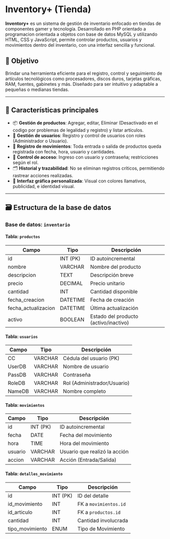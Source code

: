# Inventory+ (Tienda)

**Inventory+** es un sistema de gestión de inventario enfocado en tiendas de componentes gamer y tecnología. Desarrollado en PHP orientado a programacion orientada a objetos
con base de datos MySQL y utilizando HTML, CSS y JavaScript, permite controlar productos, usuarios y movimientos dentro del inventario, con una interfaz sencilla y funcional.

## 🎯 Objetivo

Brindar una herramienta eficiente para el registro, control y seguimiento de artículos tecnológicos como procesadores, discos duros, tarjetas gráficas, RAM, fuentes,
gabinetes y más. Diseñado para ser intuitivo y adaptable a pequeñas o medianas tiendas.

---

## 🧩 Características principales

- 📦 **Gestión de productos**: Agregar, editar, Eliminar (Desactivado en el codigo por problemas de legalidad y registro) y listar artículos.
- 👥 **Gestión de usuarios**: Registro y control de usuarios con roles (Administrador o Usuario).
- 🔄 **Registro de movimientos**: Toda entrada o salida de productos queda registrada con fecha, hora, usuario y cantidades.
- 🔐 **Control de acceso**: Ingreso con usuario y contraseña; restricciones según el rol.
- 🗂️ **Historial y trazabilidad**: No se eliminan registros críticos, permitiendo rastrear acciones realizadas.
- 🎨 **Interfaz gráfica personalizada**: Visual con colores llamativos, publicidad, e identidad visual.

---

## 🗃️ Estructura de la base de datos

### Base de datos: `inventario`

#### Tabla: `productos`
| Campo              | Tipo         | Descripción                        |
|-------------------|--------------|------------------------------------|
| id                | INT (PK)     | ID autoincremental                 |
| nombre            | VARCHAR      | Nombre del producto                |
| descripcion       | TEXT         | Descripción breve                  |
| precio            | DECIMAL      | Precio unitario                    |
| cantidad          | INT          | Cantidad disponible                |
| fecha_creacion    | DATETIME     | Fecha de creación                  |
| fecha_actualizacion | DATETIME   | Última actualización               |
| activo            | BOOLEAN      | Estado del producto (activo/inactivo) |

#### Tabla: `usuarios`
| Campo     | Tipo     | Descripción              |
|-----------|----------|--------------------------|
| CC        | VARCHAR  | Cédula del usuario (PK)  |
| UserDB    | VARCHAR  | Nombre de usuario        |
| PassDB    | VARCHAR  | Contraseña               |
| RoleDB    | VARCHAR  | Rol (Administrador/Usuario) |
| NameDB    | VARCHAR  | Nombre completo          |

#### Tabla: `movimientos`
| Campo    | Tipo     | Descripción                 |
|----------|----------|-----------------------------|
| id       | INT (PK) | ID autoincremental          |
| fecha    | DATE     | Fecha del movimiento        |
| hora     | TIME     | Hora del movimiento         |
| usuario  | VARCHAR  | Usuario que realizó la acción |
| accion   | VARCHAR  | Acción (Entrada/Salida)     |

#### Tabla: `detalles_movimiento`
| Campo        | Tipo     | Descripción                               |
|--------------|----------|-------------------------------------------|
| id           | INT (PK) | ID del detalle                            |
| id_movimiento| INT      | FK a `movimientos.id`                     |
| id_articulo  | INT      | FK a `productos.id`                       |
| cantidad     | INT      | Cantidad involucrada                      |
| tipo_movimiento     | ENUM     | Tipo de Movimiento                      |